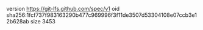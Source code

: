 version https://git-lfs.github.com/spec/v1
oid sha256:1fcf737f983163290b477c969996f3f11de3507d53304108e07ccb3e12b628ab
size 3453
